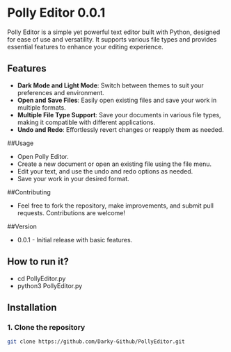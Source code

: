 # Polly Editor 0.0.1

Polly Editor is a simple yet powerful text editor built with Python, designed for ease of use and versatility. It supports various file types and provides essential features to enhance your editing experience.

## Features
- **Dark Mode and Light Mode**: Switch between themes to suit your preferences and environment.
- **Open and Save Files**: Easily open existing files and save your work in multiple formats.
- **Multiple File Type Support**: Save your documents in various file types, making it compatible with different applications.
- **Undo and Redo**: Effortlessly revert changes or reapply them as needed.

##Usage
- Open Polly Editor.
- Create a new document or open an existing file using the file menu.
- Edit your text, and use the undo and redo options as needed.
- Save your work in your desired format.

##Contributing
- Feel free to fork the repository, make improvements, and submit pull requests. Contributions are welcome!

##Version
- 0.0.1 - Initial release with basic features.

## How to run it?

- cd PollyEditor.py
- python3 PollyEditor.py

## Installation

### 1. Clone the repository
```bash
git clone https://github.com/Darky-Github/PollyEditor.git

